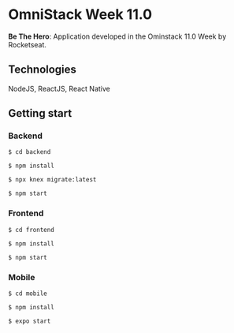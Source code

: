 # OmniStack Week 11.0 
**Be The Hero**: Application developed in the Ominstack 11.0 Week by Rocketseat.

## Technologies 
NodeJS, ReactJS, React Native

## Getting start

### Backend
```
$ cd backend

$ npm install

$ npx knex migrate:latest 

$ npm start
```

### Frontend
```
$ cd frontend

$ npm install

$ npm start
```

### Mobile
```
$ cd mobile

$ npm install

$ expo start
```
